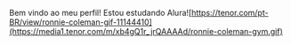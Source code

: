 Bem vindo ao meu perfil! Estou estudando Alura![https://tenor.com/pt-BR/view/ronnie-coleman-gif-11144410](https://media1.tenor.com/m/xb4gQ1r_jrQAAAAd/ronnie-coleman-gym.gif)
